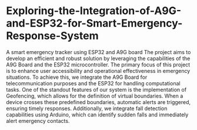 # Exploring-the-Integration-of-A9G-and-ESP32-for-Smart-Emergency-Response-System
A smart emergency tracker using ESP32 and A9G board
The project aims to develop an efficient and robust solution by leveraging the capabilities of the A9G Board and the ESP32 microcontroller. The primary focus of this project is to enhance user accessibility and operational effectiveness in emergency situations. To achieve this, we integrate the A9G Board for telecommunication purposes and the ESP32 for handling computational tasks.
One of the standout features of our system is the implementation of Geofencing, which allows for the definition of virtual boundaries. When a device crosses these predefined boundaries, automatic alerts are triggered, ensuring timely responses.
Additionally, we integrate fall detection capabilities using Arduino, which can identify sudden falls and immediately alert emergency contacts.
